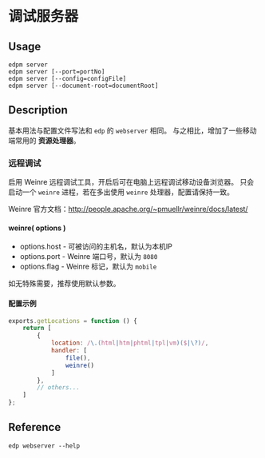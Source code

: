 # 调试服务器

## Usage

    edpm server
    edpm server [--port=portNo]
    edpm server [--config=configFile]
    edpm server [--document-root=documentRoot]

## Description

基本用法与配置文件写法和 `edp` 的 `webserver` 相同。
与之相比，增加了一些移动端常用的 **资源处理器**。

### 远程调试

启用 Weinre 远程调试工具，开启后可在电脑上远程调试移动设备浏览器。
只会启动一个 `weinre` 进程，若在多出使用 `weinre` 处理器，配置请保持一致。

Weinre 官方文档：http://people.apache.org/~pmuellr/weinre/docs/latest/

#### weinre( options )

+ options.host - 可被访问的主机名，默认为本机IP
+ options.port - Weinre 端口号，默认为 `8080`
+ options.flag - Weinre 标记，默认为 `mobile`

如无特殊需要，推荐使用默认参数。

#### 配置示例

```javascript
exports.getLocations = function () {
    return [
        {
            location: /\.(html|htm|phtml|tpl|vm)($|\?)/,
            handler: [
                file(),
                weinre()
            ]
        },
        // others...
    ]
};
```

## Reference

    edp webserver --help
